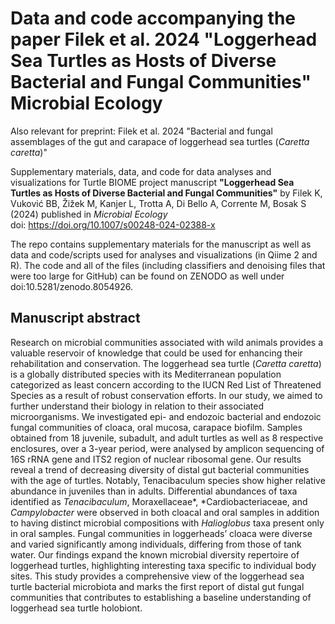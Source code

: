 # Data and code accompanying the paper Filek et al. 2024 "Loggerhead Sea Turtles as Hosts of Diverse Bacterial and Fungal Communities" Microbial Ecology

Also relevant for preprint: Filek et al. 2024 "Bacterial and fungal assemblages of the gut and carapace of loggerhead sea turtles (*Caretta caretta*)"   

Supplementary materials, data, and code for data analyses and visualizations for Turtle BIOME project manuscript **"Loggerhead Sea Turtles as Hosts of Diverse Bacterial and Fungal Communities"** by Filek K, Vuković BB, Žižek M, Kanjer L, Trotta A, Di Bello A, Corrente M, Bosak S (2024) published in *Microbial Ecology*  
doi: https://doi.org/10.1007/s00248-024-02388-x

The repo contains supplementary materials for the manuscript as well as data and code/scripts used for analyses and visualizations (in Qiime 2 and R). The code and all of the files (including classifiers and denoising files that were too large for GitHub) can be found on ZENODO as well under doi:10.5281/zenodo.8054926.  
  
## Manuscript abstract
Research on microbial communities associated with wild animals provides a valuable reservoir of knowledge that could be used for enhancing their rehabilitation and conservation. The loggerhead sea turtle (*Caretta caretta*) is a globally distributed species with its Mediterranean population categorized as least concern according to the IUCN Red List of Threatened Species as a result of robust conservation efforts. In our study, we aimed to further understand their biology in relation to their associated microorganisms. We investigated epi- and endozoic bacterial and endozoic fungal communities of cloaca, oral mucosa, carapace biofilm. Samples obtained from 18 juvenile, subadult, and adult turtles as well as 8 respective enclosures, over a 3-year period, were analysed by amplicon sequencing of 16S rRNA gene and ITS2 region of nuclear ribosomal gene. Our results reveal a trend of decreasing diversity of distal gut bacterial communities with the age of turtles. Notably, Tenacibaculum species show higher relative abundance in juveniles than in adults. Differential abundances of taxa identified as *Tenacibaculum*, Moraxellaceae*, *Cardiobacteriaceae, and *Campylobacter* were observed in both cloacal and oral samples in addition to having distinct microbial compositions with *Halioglobus* taxa present only in oral samples. Fungal communities in loggerheads’ cloaca were diverse and varied significantly among individuals, differing from those of tank water. Our findings expand the known microbial diversity repertoire of loggerhead turtles, highlighting interesting taxa specific to individual body sites. This study provides a comprehensive view of the loggerhead sea turtle bacterial microbiota and marks the first report of distal gut fungal communities that contributes to establishing a baseline understanding of loggerhead sea turtle holobiont.
